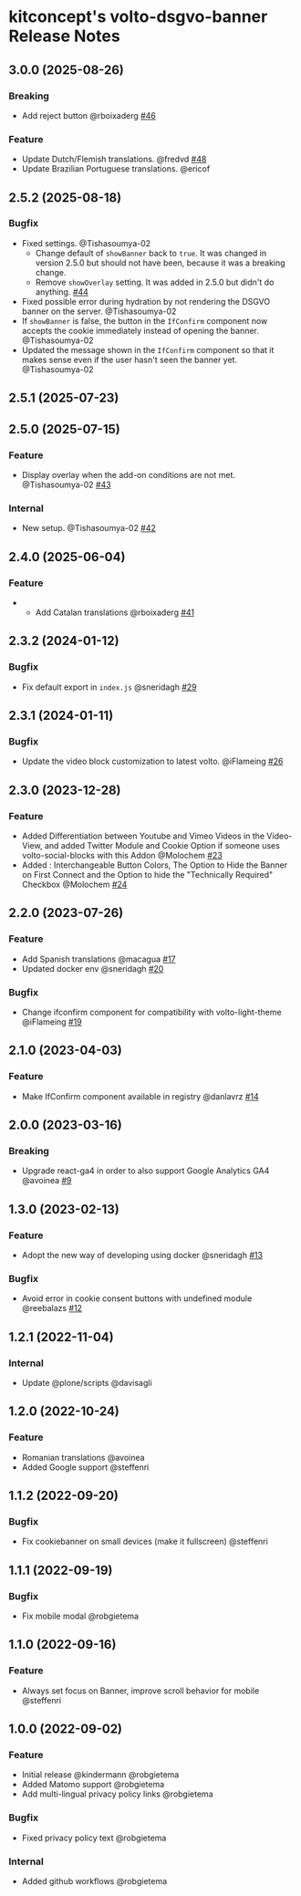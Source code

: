# kitconcept's volto-dsgvo-banner Release Notes

<!-- You should *NOT* be adding new change log entries to this file.
     You should create a file in the news directory instead.
     For helpful instructions, please see:
     https://6.docs.plone.org/volto/developer-guidelines/contributing.html#create-a-pull-request
-->

<!-- towncrier release notes start -->

## 3.0.0 (2025-08-26)

### Breaking

- Add reject button @rboixaderg [#46](https://github.com/kitconcept/volto-dsgvo-banner/issue/46)

### Feature

- Update Dutch/Flemish translations. @fredvd [#48](https://github.com/kitconcept/volto-dsgvo-banner/issue/48)
- Update Brazilian Portuguese translations. @ericof 

## 2.5.2 (2025-08-18)

### Bugfix

- Fixed settings. @Tishasoumya-02
  * Change default of `showBanner` back to `true`. It was changed in version 2.5.0 but should not have been, because it was a breaking change.
  * Remove `showOverlay` setting. It was added in 2.5.0 but didn't do anything. [#44](https://github.com/kitconcept/volto-dsgvo-banner/issue/44)
- Fixed possible error during hydration by not rendering the DSGVO banner on the server. @Tishasoumya-02 
- If `showBanner` is false, the button in the `IfConfirm` component now accepts the cookie immediately instead of opening the banner. @Tishasoumya-02 
- Updated the message shown in the `IfConfirm` component so that it makes sense even if the user hasn't seen the banner yet. @Tishasoumya-02 

## 2.5.1 (2025-07-23)

## 2.5.0 (2025-07-15)

### Feature

- Display overlay when the add-on conditions are not met. @Tishasoumya-02 [#43](https://github.com/kitconcept/volto-dsgvo-banner/issue/43)

### Internal

- New setup. @Tishasoumya-02 [#42](https://github.com/kitconcept/volto-dsgvo-banner/issue/42)

## 2.4.0 (2025-06-04)

### Feature

- - Add Catalan translations @rboixaderg [#41](https://github.com/kitconcept/volto-dsgvo-block/pull/41)

## 2.3.2 (2024-01-12)

### Bugfix

- Fix default export in `index.js` @sneridagh [#29](https://github.com/kitconcept/volto-dsgvo-block/pull/29)

## 2.3.1 (2024-01-11)

### Bugfix

- Update the video block customization to latest volto. @iFlameing [#26](https://github.com/kitconcept/volto-dsgvo-block/pull/26)

## 2.3.0 (2023-12-28)

### Feature

- Added Differentiation between Youtube and Vimeo Videos in the Video-View, and added Twitter Module and Cookie Option if someone uses volto-social-blocks with this Addon @Molochem [#23](https://github.com/kitconcept/volto-dsgvo-block/pull/23)
- Added : Interchangeable Button Colors, The Option to Hide the Banner on First Connect and the Option to hide the "Technically Required" Checkbox @Molochem [#24](https://github.com/kitconcept/volto-dsgvo-block/pull/24)

## 2.2.0 (2023-07-26)

### Feature

- Add Spanish translations @macagua [#17](https://github.com/kitconcept/volto-dsgvo-block/pull/17)
- Updated docker env @sneridagh [#20](https://github.com/kitconcept/volto-dsgvo-block/pull/20)

### Bugfix

- Change ifconfirm component for compatibility with volto-light-theme @iFlameing [#19](https://github.com/kitconcept/volto-dsgvo-block/pull/19)


## 2.1.0 (2023-04-03)

### Feature

- Make IfConfirm component available in registry @danlavrz [#14](https://github.com/kitconcept/volto-export/pull/14)


## 2.0.0 (2023-03-16)

### Breaking

- Upgrade react-ga4 in order to also support Google Analytics GA4 @avoinea [#9](https://github.com/kitconcept/volto-export/pull/9)


## 1.3.0 (2023-02-13)

### Feature

- Adopt the new way of developing using docker @sneridagh [#13](https://github.com/kitconcept/volto-export/pull/13)

### Bugfix

- Avoid error in cookie consent buttons with undefined module @reebalazs [#12](https://github.com/kitconcept/volto-export/pull/12)


## 1.2.1 (2022-11-04)

### Internal

- Update @plone/scripts @davisagli

## 1.2.0 (2022-10-24)

### Feature

- Romanian translations @avoinea
- Added Google support @steffenri

## 1.1.2 (2022-09-20)

### Bugfix

- Fix cookiebanner on small devices (make it fullscreen) @steffenri

## 1.1.1 (2022-09-19)

### Bugfix

- Fix mobile modal @robgietema

## 1.1.0 (2022-09-16)

### Feature

- Always set focus on Banner, improve scroll behavior for mobile @steffenri

## 1.0.0 (2022-09-02)

### Feature

- Initial release @kindermann @robgietema
- Added Matomo support @robgietema
- Add multi-lingual privacy policy links @robgietema

### Bugfix

- Fixed privacy policy text @robgietema

### Internal

- Added github workflows @robgietema
